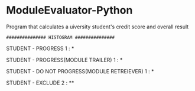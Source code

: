 # ModuleEvaluator-Python
Program that calculates a uiversity student's credit score and overall result 

    ############### HISTOGRAM ###############


STUDENT - PROGRESS  1 : *

STUDENT - PROGRESS(MODULE TRAILER) 1 : *

STUDENT - DO NOT PROGRESS(MODULE RETREIEVER) 1 : *

STUDENT - EXCLUDE  2 : **
